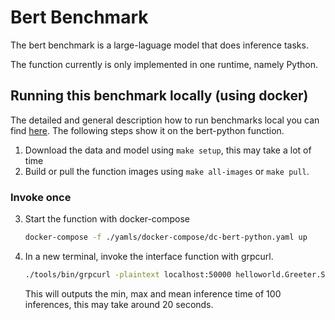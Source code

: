 # Bert Benchmark

The bert benchmark is a large-laguage model that does inference tasks.

The function currently is only implemented in one runtime, namely Python.


## Running this benchmark locally (using docker)

The detailed and general description how to run benchmarks local you can find [here](../../docs/running_locally.md). The following steps show it on the bert-python function.
1. Download the data and model using `make setup`, this may take a lot of time
2. Build or pull the function images using `make all-images` or `make pull`.
### Invoke once
3. Start the function with docker-compose
   ```bash
   docker-compose -f ./yamls/docker-compose/dc-bert-python.yaml up
   ```
4. In a new terminal, invoke the interface function with grpcurl.
   ```bash
   ./tools/bin/grpcurl -plaintext localhost:50000 helloworld.Greeter.SayHello
   ```
    This will outputs the min, max and mean inference time of 100 inferences, this may take around 20 seconds.

